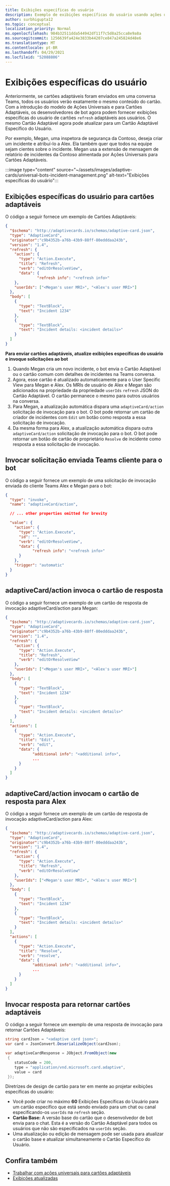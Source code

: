 ```yaml
---
title: Exibições específicas do usuário
description: Exemplo de exibições específicas do usuário usando ações universais
author: surbhigupta12
ms.topic: conceptual
localization_priority: Normal
ms.openlocfilehash: 984b32511dda544942df11f7c5d8a25cca8e9a8a
ms.sourcegitcommit: 1256639fa424e3833b44207ce847a245824d48e6
ms.translationtype: MT
ms.contentlocale: pt-BR
ms.lasthandoff: 04/29/2021
ms.locfileid: "52088806"
---
```

# <a name="user-specific-views"></a>Exibições específicas do usuário

Anteriormente, se cartões adaptáveis foram enviados em uma conversa Teams, todos os usuários verão exatamente o mesmo conteúdo do cartão. Com a introdução do modelo de Ações Universais e para Cartões Adaptáveis, os desenvolvedores de bot agora podem fornecer exibições específicas do usuário de cartões `refresh` adaptáveis aos usuários. O mesmo Cartão Adaptável agora pode atualizar para um Cartão Adaptável Específico do Usuário.

Por exemplo, Megan, uma inspetora de segurança da Contoso, deseja criar um incidente e atribuí-lo a Alex. Ela também quer que todos na equipe sejam cientes sobre o incidente. Megan usa a extensão de mensagem de relatório de incidentes da Contoso alimentada por Ações Universais para Cartões Adaptáveis.

:::image type="content" source="~/assets/images/adaptive-cards/universal-bots-incident-management.png" alt-text="Exibições específicas do usuário":::

## <a name="user-specific-views-for-adaptive-cards"></a>Exibições específicas do usuário para cartões adaptáveis

O código a seguir fornece um exemplo de Cartões Adaptáveis:

```JSON
{
  "$schema": "http://adaptivecards.io/schemas/adaptive-card.json",
  "type": "AdaptiveCard",
  "originator":"c9b4352b-a76b-43b9-88ff-80edddaa243b",
  "version": "1.4",
  "refresh": {
    "action": {
      "type": "Action.Execute",
      "title": "Refresh",
      "verb": "editOrResolveView",
      "data": {
              "refresh info": "<refresh info>"
    },
    "userIds": ["<Megan's user MRI>", "<Alex's user MRI>"]
  },
  "body": [
    {
      "type": "TextBlock",
      "text": "Incident 1234"
    },
    {
      "type": "TextBlock",
      "text": "Incident details: <incident details>"
    }
  ]
}
```

**Para enviar cartões adaptáveis, atualize exibições específicas do usuário e invoque solicitações ao bot**

1. Quando Megan cria um novo incidente, o bot envia o Cartão Adaptável ou o cartão comum com detalhes de incidentes na Teams conversa.
2. Agora, esse cartão é atualizado automaticamente para o User Specific View para Megan e Alex. Os MRIs de usuário de Alex e Megan são adicionados na propriedade da propriedade `userIds` `refresh` JSON do Cartão Adaptável. O cartão permanece o mesmo para outros usuários na conversa.
3. Para Megan, a atualização automática dispara uma `adaptiveCard/action` solicitação de invocação para o bot. O bot pode retornar um cartão de criador de incidentes com `Edit` um botão como resposta a essa solicitação de invocação.
4. Da mesma forma para Alex, a atualização automática dispara outra `adaptiveCard/action` solicitação de invocação para o bot. O bot pode retornar um botão de cartão de proprietário `Resolve` de incidente como resposta a essa solicitação de invocação.

## <a name="invoke-request-sent-from-teams-client-to-the-bot"></a>Invocar solicitação enviada Teams cliente para o bot

O código a seguir fornece um exemplo de uma solicitação de invocação enviada do cliente Teams Alex e Megan para o bot:

```JSON
{ 
  "type": "invoke",
  "name": "adaptiveCard/action",

  // ... other properties omitted for brevity

  "value": { 
    "action": { 
      "type": "Action.Execute", 
      "id": "", 
      "verb": "editOrResolveView",
      "data": { 
            "refresh info": "<refresh info>"
      } 
    },
    "trigger": "automatic" 
  }
}
```

## <a name="adaptivecardaction-invoke-response-card"></a>adaptiveCard/action invoca o cartão de resposta

O código a seguir fornece um exemplo de um cartão de resposta de invocação adaptiveCard/action para Megan:

```JSON
{
  "$schema": "http://adaptivecards.io/schemas/adaptive-card.json",
  "type": "AdaptiveCard",
  "originator":"c9b4352b-a76b-43b9-88ff-80edddaa243b",
  "version": "1.4",
  "refresh": {
    "action": {
      "type": "Action.Execute",
      "title": "Refresh",
      "verb": "editOrResolveView"
    },
    "userIds": ["<Megan's user MRI>", "<Alex's user MRI>"]
  },
  "body": [
    {
      "type": "TextBlock",
      "text": "Incident 1234"
    },
    {
      "type": "TextBlock",
      "text": "Incident details: <incident details>"
    }
  ],
  "actions": [
    {
      "type": "Action.Execute",
      "title": "Edit",
      "verb": "edit",
      "data": {
            "additional info": "<additional info>",
            ...
      }
    }
  ]
}
```

## <a name="adaptivecardaction-invoke-response-card-for-alex"></a>adaptiveCard/action invocam o cartão de resposta para Alex

O código a seguir fornece um exemplo de um cartão de resposta de invocação adaptiveCard/action para Alex:

```JSON
{
  "$schema": "http://adaptivecards.io/schemas/adaptive-card.json",
  "type": "AdaptiveCard",
  "originator":"c9b4352b-a76b-43b9-88ff-80edddaa243b",
  "version": "1.4",
  "refresh": {
    "action": {
      "type": "Action.Execute",
      "title": "Refresh",
      "verb": "editOrResolveView"
    },
    "userIds": ["<Megan's user MRI>", "<Alex's user MRI>"]
  },
  "body": [
    {
      "type": "TextBlock",
      "text": "Incident 1234"
    },
    {
      "type": "TextBlock",
      "text": "Incident details: <incident details>"
    }
  ],
  "actions": [
    {
      "type": "Action.Execute",
      "title": "Resolve",
      "verb": "resolve",
      "data": {
            "additional info": "<additional info>",
            ...
      }
    }
  ]
}
```

## <a name="invoke-response-to-return-adaptive-cards"></a>Invocar resposta para retornar cartões adaptáveis

O código a seguir fornece um exemplo de uma resposta de invocação para retornar Cartões Adaptáveis:

```C#
string cardJson = "<adaptive card json>";
var card = JsonConvert.DeserializeObject(cardJson);

var adaptiveCardResponse = JObject.FromObject(new
 {
    statusCode = 200,
    type = "application/vnd.microsoft.card.adaptive",
    value = card
 });
```

Diretrizes de design de cartão para ter em mente ao projetar exibições específicas do usuário:

* Você pode criar no máximo **60** Exibições Específicas do Usuário para um cartão específico que está sendo enviado para um chat ou canal especificando-os `userIds` na `refresh` seção.
* **Cartão Base:** A versão base do cartão que o desenvolvedor de bot envia para o chat. Esta é a versão do Cartão Adaptável para todos os usuários que não são especificados na `userIds` seção.
* Uma atualização ou edição de mensagem pode ser usada para atualizar o cartão base e atualizar simultaneamente o Cartão Específico do Usuário.

## <a name="see-also"></a>Confira também

* [Trabalhar com ações universais para cartões adaptáveis](Work-with-universal-actions-for-adaptive-cards.md)
* [Exibições atualizadas](Up-To-Date-Views.md)
